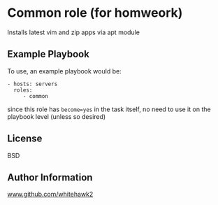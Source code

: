 Common role (for homweork)
==========================

Installs latest vim and zip apps via apt module

Example Playbook
----------------

To use, an example playbook would be:

    - hosts: servers
      roles:
         - common

since this role has `become=yes` in the task itself, no need 
to use it on the playbook level (unless so desired)

License
-------

BSD

Author Information
------------------

www.github.com/whitehawk2
